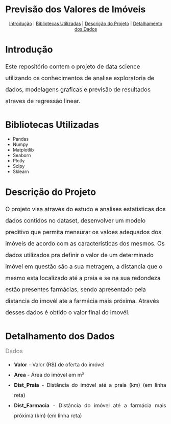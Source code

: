 # Previsão dos Valores de Imóveis 

<p align="center">
  <a href="#Introdução">Introdução</a> |
  <a href="#Bibliotecas Utilizadas">Bibliotecas Utilizadas</a> |
  <a href="#Descrição do Projeto">Descrição do Projeto</a> |
  <a href="#Detalhamento dos Dados">Detalhamento dos Dados</a> 

# Introdução
<font color ='gray' style = 'font-size: 18px;'></font>
<p style='font-size: 18px; line-height: 2;'>Este repositório contem o projeto de data science utilizando os conhecimentos de analise exploratoria de dados, modelagens graficas e previsão de resultados atraves de regressão linear.</p>  

# Bibliotecas Utilizadas
<font color ='gray' style ='font-size: 18px;'></font>
<ul>
<li>Pandas</li>
<li>Numpy</li>
<li>Matplotlib</li>
<li>Seaborn</li>
<li>Plotly</li>
<li>Scipy</li>
<li>Sklearn</li>
</ul>
  
# Descrição do Projeto
<font color ='gray' style = 'font-size: 18px;'></font>
<p style='font-size: 18px; line-height: 2;'>O projeto visa através do estudo e analises estatisticas dos dados contidos no dataset, desenvolver um modelo preditivo que permita mensurar os valoes adequados dos imóveis de acordo com as caracteristicas dos mesmos. Os dados utilizados pra definir o valor de um determinado imóvel em questão são a sua metragem, a distancia que o mesmo esta localizado até a praia e se na sua redondeza estão presentes farmácias, sendo apresentado pela distancia do imovél ate a farmácia mais próxima. Através desses dados é obtido o valor final do imovél.</p>

# Detalhamento dos Dados
<font color ='gray' style = 'font-size: 18px;'>Dados</font>
<ul style='font-size: 16px; line-height: 2; text-align: justify;'>
    <li><b>Valor</b> - Valor (R$) de oferta do imóvel</li>
    <li><b>Area</b> - Área do imóvel em m²</li>
    <li><b>Dist_Praia</b> - Distância do imóvel até a praia (km) (em linha reta)</li>
    <li><b>Dist_Farmacia</b> - Distância do imóvel até a farmácia mais próxima (km) (em linha reta)</li>
</ul>
